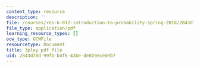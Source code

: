```yaml
---
content_type: resource
description: ''
file: /courses/res-6-012-introduction-to-probability-spring-2018/2843d78d99fbb4f643bede8b9ece0eb7_nQukfQgIIqw.pdf
file_type: application/pdf
learning_resource_types: []
ocw_type: OCWFile
resourcetype: Document
title: 3play pdf file
uid: 2843d78d-99fb-b4f6-43be-de8b9ece0eb7
---
```

